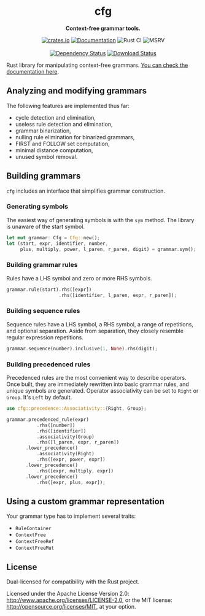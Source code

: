 <div align="center">
  <h1>cfg</h1>
  <p>
    <strong>Context-free grammar tools.</strong>
  </p>
  <p>

[![crates.io][crates.io shield]][crates.io link]
[![Documentation][docs.rs badge]][docs.rs link]
![Rust CI][github ci badge]
![MSRV][rustc 1.55+]
<br />
<br />
[![Dependency Status][deps.rs status]][deps.rs link]
[![Download Status][shields.io download count]][crates.io link]

  </p>
</div>

[crates.io shield]: https://img.shields.io/crates/v/cfg?label=latest
[crates.io link]: https://crates.io/crates/cfg
[docs.rs badge]: https://docs.rs/cfg/badge.svg?version=0.5.0
[docs.rs link]: https://docs.rs/cfg/0.5.0/cfg/
[github ci badge]: https://github.com/pczarn/cfg/workflows/CI/badge.svg?branch=master
[rustc 1.55+]: https://img.shields.io/badge/rustc-1.55%2B-blue.svg
[deps.rs status]: https://deps.rs/crate/cfg/0.5.0/status.svg
[deps.rs link]: https://deps.rs/crate/cfg/0.5.0
[shields.io download count]: https://img.shields.io/crates/d/cfg.svg

Rust library for manipulating context-free grammars.
[You can check the documentation here](https://docs.rs/cfg/).

## Analyzing and modifying grammars

The following features are implemented thus far:

* cycle detection and elimination,
* useless rule detection and elimination,
* grammar binarization,
* nulling rule elimination for binarized grammars,
* FIRST and FOLLOW set computation,
* minimal distance computation,
* unused symbol removal.

## Building grammars

`cfg` includes an interface that simplifies grammar construction.

### Generating symbols

The easiest way of generating symbols is with the `sym` method. The library is unaware
of the start symbol.

```rust
let mut grammar: Cfg = Cfg::new();
let (start, expr, identifier, number,
     plus, multiply, power, l_paren, r_paren, digit) = grammar.sym();
```

### Building grammar rules

Rules have a LHS symbol and zero or more RHS symbols.

```rust
grammar.rule(start).rhs([expr])
                   .rhs([identifier, l_paren, expr, r_paren]);
```

### Building sequence rules

Sequence rules have a LHS symbol, a RHS symbol, a range of repetitions, and
optional separation. Aside from separation, they closely resemble regular
expression repetitions.

```rust
grammar.sequence(number).inclusive(1, None).rhs(digit);
```

### Building precedenced rules

Precedenced rules are the most convenient way to describe operators. Once
built, they are immediately rewritten into basic grammar rules, and unique
symbols are generated. Operator associativity can be set to `Right` or
`Group`. It's `Left` by default.

```rust
use cfg::precedence::Associativity::{Right, Group};

grammar.precedenced_rule(expr)
           .rhs([number])
           .rhs([identifier])
           .associativity(Group)
           .rhs([l_paren, expr, r_paren])
       .lower_precedence()
           .associativity(Right)
           .rhs([expr, power, expr])
       .lower_precedence()
           .rhs([expr, multiply, expr])
       .lower_precedence()
           .rhs([expr, plus, expr]);
```

## Using a custom grammar representation

Your grammar type has to implement several traits:

* `RuleContainer`
* `ContextFree`
* `ContextFreeRef`
* `ContextFreeMut`

## License

Dual-licensed for compatibility with the Rust project.

Licensed under the Apache License Version 2.0:
http://www.apache.org/licenses/LICENSE-2.0, or the MIT license:
http://opensource.org/licenses/MIT, at your option.
